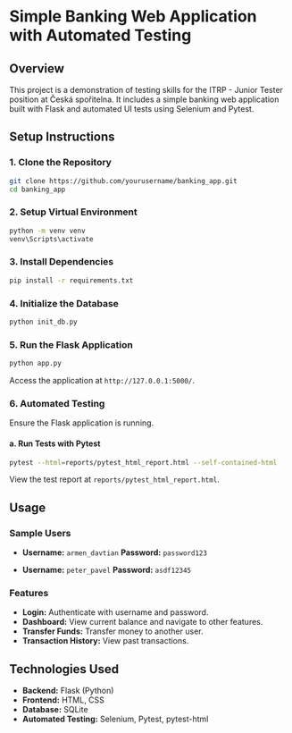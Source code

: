 # Simple Banking Web Application with Automated Testing

## Overview

This project is a demonstration of testing skills for the ITRP - Junior Tester position at Česká spořitelna. It includes a simple banking web application built with Flask and automated UI tests using Selenium and Pytest.

## Setup Instructions

### 1. Clone the Repository

```bash
git clone https://github.com/yourusername/banking_app.git
cd banking_app
```

### 2. Setup Virtual Environment

```bash
python -m venv venv
venv\Scripts\activate
```

### 3. Install Dependencies

```bash
pip install -r requirements.txt
```

### 4. Initialize the Database

```bash
python init_db.py
```

### 5. Run the Flask Application

```bash
python app.py
```

Access the application at `http://127.0.0.1:5000/`.

### 6. Automated Testing

Ensure the Flask application is running.

#### a. Run Tests with Pytest

```bash
pytest --html=reports/pytest_html_report.html --self-contained-html
```

View the test report at `reports/pytest_html_report.html`.

## Usage

### Sample Users

- **Username:** `armen_davtian` **Password:** `password123`

- **Username:** `peter_pavel` **Password:** `asdf12345`

### Features

- **Login:** Authenticate with username and password.
- **Dashboard:** View current balance and navigate to other features.
- **Transfer Funds:** Transfer money to another user.
- **Transaction History:** View past transactions.

## Technologies Used

- **Backend:** Flask (Python)
- **Frontend:** HTML, CSS
- **Database:** SQLite
- **Automated Testing:** Selenium, Pytest, pytest-html